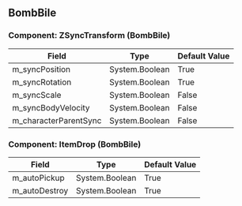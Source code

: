 ## BombBile

### Component: ZSyncTransform (BombBile)

|Field|Type|Default Value|
|---|---|---|
|m_syncPosition|System.Boolean|True|
|m_syncRotation|System.Boolean|True|
|m_syncScale|System.Boolean|False|
|m_syncBodyVelocity|System.Boolean|False|
|m_characterParentSync|System.Boolean|False|

### Component: ItemDrop (BombBile)

|Field|Type|Default Value|
|---|---|---|
|m_autoPickup|System.Boolean|True|
|m_autoDestroy|System.Boolean|True|


